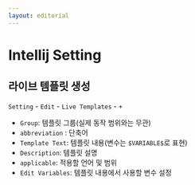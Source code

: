 ```yaml
---
layout: editorial
---
```


# Intellij Setting

## 라이브 템플릿 생성

`Setting` - `Edit` - `Live Templates` - `+`

- `Group`: 템플릿 그룹(실제 동작 범위와는 무관)
- `abbreviation` : 단축어
- `Template Text`: 템플릿 내용(변수는 `$VARIABLE$`로 표현)
- `Description`: 템플릿 설명
- `applicable`: 적용할 언어 및 범위
- `Edit Variables`: 템플릿 내용에서 사용할 변수 설정
